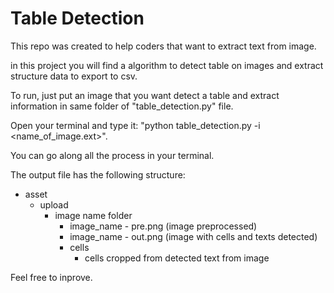 # Table Detection
This repo was created to help coders that want to extract text from image.


in this project you will find a algorithm to detect table on images and extract structure data to export to csv.

To run, just put an image that you want detect a table and extract information in same folder of "table_detection.py" file.

Open your terminal and type it: "python table_detection.py -i <name_of_image.ext>".

You can go along all the process in your terminal.

The output file has the following structure:
- asset
  - upload
    - image name folder
      - image_name - pre.png (image preprocessed)  
      - image_name - out.png (image with cells and texts detected)
      - cells
        - cells cropped from detected text from image

Feel free to inprove.
